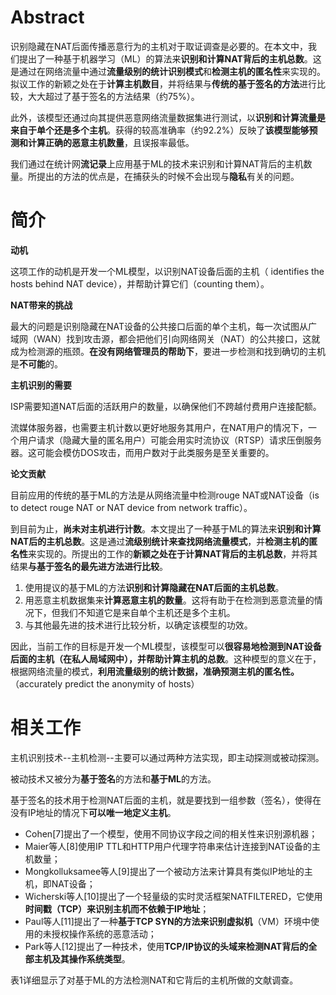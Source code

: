 # Abstract

识别隐藏在NAT后面传播恶意行为的主机对于取证调查是必要的。在本文中，我们提出了一种基于机器学习（ML）的算法来**识别和计算NAT背后的主机总数**。这是通过在网络流量中通过**流量级别的统计识别模式**和**检测主机的匿名性**来实现的。拟议工作的新颖之处在于**计算主机数目**，并将结果与**传统的基于签名的方法**进行比较，大大超过了基于签名的方法结果（约75%）。

此外，该模型还通过向其提供恶意网络流量数据集进行测试，以**识别和计算流量是来自于单个还是多个主机**。获得的较高准确率（约92.2%）反映了**该模型能够预测和计算正确的恶意主机数量**，且误报率最低。

我们通过在统计网**流记录**上应用基于ML的技术来识别和计算NAT背后的主机数量。所提出的方法的优点是，在捕获头的时候不会出现与**隐私**有关的问题。

# 简介

**动机**

这项工作的动机是开发一个ML模型，以识别NAT设备后面的主机（ identifies the hosts behind NAT device），并帮助计算它们（counting them）。

**NAT带来的挑战**

最大的问题是识别隐藏在NAT设备的公共接口后面的单个主机，每一次试图从广域网（WAN）找到攻击源，都会把他们引向网络网关（NAT）的公共接口，这就成为检测源的瓶颈。**在没有网络管理员的帮助下**，要进一步检测和找到确切的主机是**不可能**的。

**主机识别的需要**

ISP需要知道NAT后面的活跃用户的数量，以确保他们不跨越付费用户连接配额。

流媒体服务器，也需要主机计数以更好地服务其用户，在NAT用户的情况下，一个用户请求（隐藏大量的匿名用户）可能会用实时流协议（RTSP）请求压倒服务器。这可能会模仿DOS攻击，而用户数对于此类服务是至关重要的。

**论文贡献**

目前应用的传统的基于ML的方法是从网络流量中检测rouge NAT或NAT设备（is to detect rouge NAT or NAT device from network traffic）。

到目前为止，**尚未对主机进行计数**。本文提出了一种基于ML的算法来**识别和计算NAT后的主机总数**。这是通过**流级别统计来查找网络流量模式**，并**检测主机的匿名性**来实现的。所提出的工作的**新颖之处在于计算NAT背后的主机总数**，并将其结果**与基于签名的最先进方法进行比较**。

1. 使用提议的基于ML的方法**识别和计算隐藏在NAT后面的主机总数**。
2. 用恶意主机数据集来**计算恶意主机的数量**。这将有助于在检测到恶意流量的情况下，但我们不知道它是来自单个主机还是多个主机。
3. 与其他最先进的技术进行比较分析，以确定该模型的功效。

因此，当前工作的目标是开发一个ML模型，该模型可以**很容易地检测到NAT设备后面的主机（在私人局域网中），并帮助计算主机的总数**。这种模型的意义在于，根据网络流量的模式，**利用流量级别的统计数据，准确预测主机的匿名性。**（accurately predict the anonymity of hosts）

# 相关工作

主机识别技术--主机检测--主要可以通过两种方法实现，即主动探测或被动探测。

被动技术又被分为**基于签名**的方法和**基于ML**的方法。

基于签名的技术用于检测NAT后面的主机，就是要找到一组参数（签名），使得在没有IP地址的情况下**可以唯一地定义主机**。

- Cohen[7]提出了一个模型，使用不同协议字段之间的相关性来识别源机器；
- Maier等人[8]使用IP TTL和HTTP用户代理字符串来估计连接到NAT设备的主机数量；
- Mongkolluksamee等人[9]提出了一个被动方法来计算具有类似IP地址的主机，即NAT设备；
- Wicherski等人[10]提出了一个轻量级的实时灵活框架NATFILTERED，它使用**时间戳（TCP）来识别主机而不依赖于IP地址**；
- Paul等人[11]提出了一种**基于TCP SYN的方法来识别虚拟机**（VM）环境中使用的未授权操作系统的恶意活动；
- Park等人[12]提出了一种技术，使用**TCP/IP协议的头域来检测NAT背后的全部主机及其操作系统类型**。

表1详细显示了对基于ML的方法检测NAT和它背后的主机所做的文献调查。